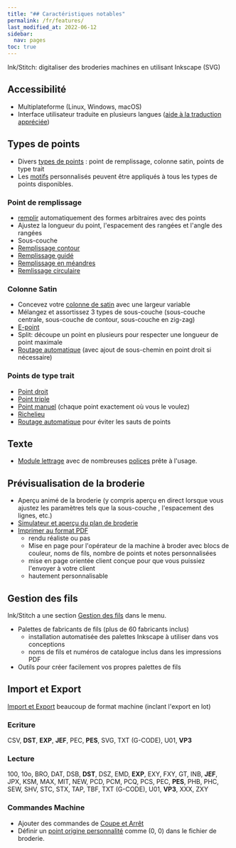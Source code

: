```yaml
---
title: "## Caractéristiques notables"
permalink: /fr/features/
last_modified_at: 2022-06-12
sidebar:
  nav: pages
toc: true
---
```

Ink/Stitch: digitaliser des broderies machines en utilisant Inkscape (SVG)

## Accessibilité

* Multiplateforme (Linux, Windows, macOS)
* Interface utilisateur traduite en plusieurs langues ([aide à la traduction appréciée](https://translate.inkstitch.org))

## Types de points

* Divers [types de points](/fr/docs/stitch-library/) : point de remplissage, colonne satin, points de type trait
* Les [motifs](/fr/docs/stitches/patterns/) personnalisés peuvent être appliqués à tous les types de points disponibles.

### Point de remplissage

* [remplir](/fr/docs/stitches/fill-stitch/) automatiquement des formes arbitraires avec des points
* Ajustez la longueur du point, l'espacement des rangées et l'angle des rangées
* Sous-couche
* [Remplissage contour](/fr/docs/stitches/contour-fill/)
* [Remplissage guidé](/fr/docs/stitches/guided-fill/)
* [Remplissage en méandres](/fr/docs/stitches/meander-fill/)
* [Remlissage circulaire](/fr/docs/stitches/circular-fill/)

### Colonne Satin
* Concevez votre [colonne de satin](/fr/docs/stitches/satin-column/) avec une largeur variable
* Mélangez et assortissez 3 types de sous-couche (sous-couche centrale, sous-couche de contour, sous-couche en zig-zag)
* [E-point](/fr/docs/points/e-point/)
* Split: découpe un point en plusieurs pour respecter une longueur de point maximale
* [Routage automatique](/fr/docs/satin-tools/) (avec  ajout de sous-chemin en point droit si nécessaire)

### Points de type trait

* [Point droit](/fr/docs/stitches/running-stitch/)
* [Point triple](/fr/docs/stitches/bean-stitch/)
* [Point manuel](/fr/docs/stitches/manual-stitch/) (chaque point exactement où vous le voulez)
* [Richelieu](/fr/docs/cutwork/)
* [Routage automatique](/fr/docs/stroke-tools/) pour éviter les sauts de points

## Texte

* [Module lettrage](/fr/docs/lettering/) avec de nombreuses [polices](/fr/fonts/font-library/) prête à l'usage.

## Prévisualisation de la broderie
* Aperçu animé de la broderie (y compris aperçu en direct lorsque vous ajustez les paramètres tels que la sous-couche , l'espacement des lignes, etc.)
* [Simulateur et aperçu du plan de broderie](/fr/docs/visualize/)
* [Imprimer au format PDF](/fr/docs/print-pdf/)
   * rendu réaliste ou  pas
   * Mise en page pour l'opérateur de la machine à broder avec blocs de couleur, noms de fils, nombre de points et notes personnalisées
   * mise en page orientée client conçue pour que vous puissiez l'envoyer à votre client
   * hautement personnalisable

## Gestion des fils

Ink/Stitch a une section [Gestion des fils](/fr/docs/thread-color/) dans le menu.

* Palettes de fabricants de fils (plus de 60 fabricants inclus)
   * installation automatisée des palettes Inkscape à utiliser dans vos conceptions
   * noms de fils et numéros de catalogue inclus dans les impressions PDF
* Outils pour créer facilement vos propres palettes de fils


## Import et Export

[Import et Export](/fr/docs/import-export/) beaucoup de format machine (inclant l'export en lot)

### Ecriture
CSV, **DST**, **EXP**, **JEF**, PEC, **PES**, SVG, TXT (G-CODE), U01, **VP3**

### Lecture
100, 10o, BRO, DAT, DSB, **DST**, DSZ, EMD, **EXP**, EXY, FXY, GT, INB, **JEF**, JPX, KSM, MAX, MIT, NEW, PCD, PCM, PCQ, PCS, PEC, **PES**, PHB, PHC, SEW, SHV, STC, STX, TAP, TBF, TXT (G-CODE), U01, **VP3**, XXX, ZXY

###  Commandes Machine

* Ajouter des commandes de [Coupe et Arrêt](/fr/docs/commands/)
* Définir un  [point origine personnalité](/fr/docs/commands/) comme (0, 0) dans le fichier de broderie.
